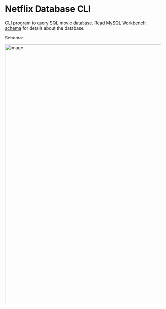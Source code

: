 # Netflix Database CLI

CLI program to query SQL movie database. Read [MySQL Workbench schema](https://github.com/mabackma/netflix/blob/master/netflix.mwb) for details about the database.

Schema:

<img width="1252" height="841" alt="image" src="https://github.com/user-attachments/assets/78c94c8a-598d-4c63-8c82-b367b86f0272" />

